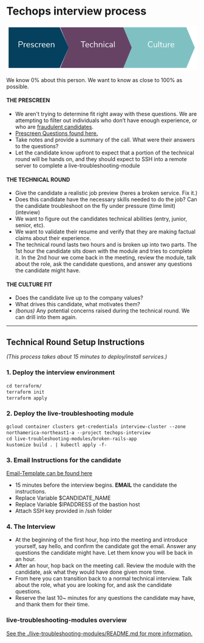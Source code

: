 # Techops interview process

![interview-process](docs/images/img-techops-interview-process.png)

We know 0% about this person. We want to know as close to 100% as possible.

#### THE PRESCREEN
- We aren't trying to determine fit right away with these questions. We are attempting to filter out individuals who don’t have enough experience, or who are [fraudulent candidates](https://www.reddit.com/r/WatchPeopleDieInside/comments/dhasf4/recruiter_catches_candidate_cheating_during_skype/).
- [Prescreen Questions found here.](docs/00-prescreen-questions.md)
- Take notes and provide a summary of the call. What were their answers to the questions? 
- Let the candidate know upfront to expect that a portion of the technical round will be hands on, and they should expect to SSH into a remote server to complete a live-troubleshooting-module

#### THE TECHNICAL ROUND
- Give the candidate a realistic job preview (heres a broken service. Fix it.)
- Does this candidate have the necessary skills needed to do the job? Can the candidate troubleshoot on the fly under pressure (time limit) (inteview)
- We want to figure out the candidates technical abilities (entry, junior, senior, etc).
- We want to validate their resume and verify that they are making factual claims about their experience.
- The technical round lasts two hours and is broken up into two parts. The 1st hour the candidate sits down with the module and tries to complete it. In the 2nd hour we come back in the meeting, review the module, talk about the role, ask the candidate questions, and answer any questions the candidate might have.

#### THE CULTURE FIT
- Does the candidate live up to the company values?
- What drives this candidate, what motivates them? 
- *(bonus)* Any potential concerns raised during the technical round. We can drill into them again.



---

## Technical Round Setup Instructions

*(This process takes about 15 minutes to deploy/install services.)*

### 1. Deploy the interview environment

```
cd terraform/
terraform init
terraform apply
```

### 2. Deploy the live-troubleshooting module 

```
gcloud container clusters get-credentials interview-cluster --zone northamerica-northeast1-a --project techops-interview
cd live-troubleshooting-modules/broken-rails-app
kustomize build . | kubectl apply -f-
```

### 3. Email Instructions for the candidate
[Email-Template can be found here](https://bitbucket.org/trc/techops-interview/src/master/docs/01-live-troubleshooting-module-email-template.md) 

- 15 minutes before the interview begins. **EMAIL** the candidate the instructions.
- Replace Variable $CANDIDATE_NAME
- Replace Variable $IPADDRESS of the bastion host
- Attach SSH key provided in /ssh folder 


### 4. The Interview
- At the beginning of the first hour, hop into the meeting and introduce yourself, say hello, and confirm the candidate got the email. Answer any questions the candidate might have. Let them know you will be back in an hour.  
- After an hour, hop back on the meeting call. Review the module with the candidate, ask what they would have done given more time.
- From here you can transition back to a normal technical interview. Talk about the role, what you are looking for,  and ask the candidate questions.
- Reserve the last 10~ minutes for any questions the candidate may have, and thank them for their time.
   

### live-troubleshooting-modules overview
[See the ./live-troubleshooting-modules/README.md for more information.](https://bitbucket.org/trc/techops-interview/src/master/live-troubleshooting-modules/)

